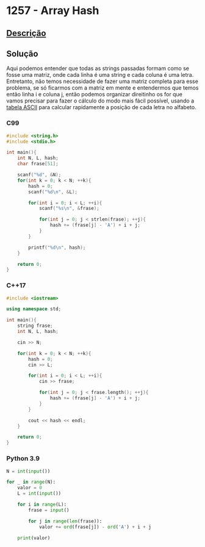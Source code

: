 # 1257 - Array Hash

## [Descrição](https://www.beecrowd.com.br/judge/pt/problems/view/1257)

## Solução

Aqui podemos entender que todas as strings passadas formam como se fosse uma matriz, onde cada linha é uma string e cada coluna é uma letra. Entretanto, não temos necessidade de fazer uma matriz completa para esse problema, se só ficarmos com a matriz em mente e entendermos que temos então linha i e coluna j, então podemos organizar direitinho os for que vamos precisar para fazer o cálculo do modo mais fácil possível, usando a [tabela ASCII](../../../base-teorica/strings/ascii/README.md) para calcular rapidamente a posição de cada letra no alfabeto.

### C99
```c
#include <string.h>
#include <stdio.h>

int main(){
    int N, L, hash;
    char frase[51];

    scanf("%d", &N);
    for(int k = 0; k < N; ++k){
        hash = 0;
        scanf("%d\n", &L);

        for(int i = 0; i < L; ++i){
            scanf("%s\n", &frase);

            for(int j = 0; j < strlen(frase); ++j){
                hash += (frase[j] - 'A') + i + j;
            }
        }

        printf("%d\n", hash);
    }

    return 0;
}
```

### C++17
```cpp
#include <iostream>

using namespace std;

int main(){
    string frase;
    int N, L, hash;

    cin >> N;

    for(int k = 0; k < N; ++k){
        hash = 0;
        cin >> L;

        for(int i = 0; i < L; ++i){
            cin >> frase;

            for(int j = 0; j < frase.length(); ++j){
                hash += (frase[j] - 'A') + i + j;
            }
        }

        cout << hash << endl;
    }

    return 0;
}
```

### Python 3.9
```python
N = int(input())

for _ in range(N):
    valor = 0
    L = int(input())

    for i in range(L):
        frase = input()

        for j in range(len(frase)):
            valor += ord(frase[j]) - ord('A') + i + j
    
    print(valor)
```